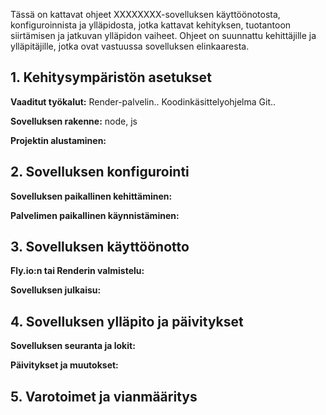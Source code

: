 Tässä on kattavat ohjeet XXXXXXXX-sovelluksen käyttöönotosta, konfiguroinnista ja ylläpidosta, jotka kattavat kehityksen, tuotantoon siirtämisen ja jatkuvan ylläpidon vaiheet. Ohjeet on suunnattu kehittäjille ja ylläpitäjille, jotka ovat vastuussa sovelluksen elinkaaresta.

## 1. Kehitysympäristön asetukset

**Vaaditut työkalut:**
Render-palvelin.. 
Koodinkäsittelyohjelma
Git..

**Sovelluksen rakenne:**
node, js 

**Projektin alustaminen:**

## 2. Sovelluksen konfigurointi

**Sovelluksen paikallinen kehittäminen:**

**Palvelimen paikallinen käynnistäminen:**

## 3. Sovelluksen käyttöönotto

**Fly.io:n tai Renderin valmistelu:**

**Sovelluksen julkaisu:**


## 4. Sovelluksen ylläpito ja päivitykset

**Sovelluksen seuranta ja lokit:**

**Päivitykset ja muutokset:**

## 5. Varotoimet ja vianmääritys
